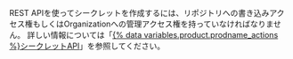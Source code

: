 REST APIを使ってシークレットを作成するには、リポジトリへの書き込みアクセス権もしくはOrganizationへの管理アクセス権を持っていなければなりません。 詳しい情報については「[{% data variables.product.prodname_actions %}シークレットAPI](/rest/reference/actions#secrets)」を参照してください。
